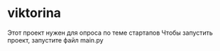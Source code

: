 # viktorina
Этот проект нужен для опроса по теме стартапов
Чтобы запустить проект, запустите файл main.py
